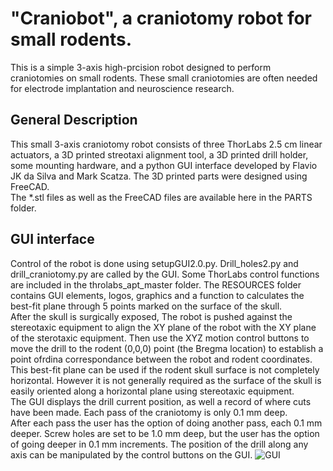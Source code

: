 # "Craniobot", a craniotomy robot for small rodents.
This is a simple 3-axis high-prcision robot designed to perform craniotomies on small rodents. 
These small craniotomies are often needed for electrode implantation and neuroscience research.

## General Description
This small 3-axis craniotomy robot consists of three ThorLabs 2.5 cm linear actuators, 
a 3D printed streotaxi alignment tool, a 3D printed drill holder, some mounting hardware, 
and a python GUI interface developed by Flavio JK da Silva and Mark Scatza.  The 3D printed parts were designed using FreeCAD.  
The *.stl files as well as the FreeCAD files are available here in the PARTS folder.

## GUI interface
Control of the robot is done using setupGUI2.0.py. Drill_holes2.py and drill_craniotomy.py are called by the GUI. 
Some ThorLabs control functions are included in the throlabs_apt_master folder. The RESOURCES folder contains GUI elements, logos, 
graphics and a function to calculates the best-fit plane through 5 points marked on the surface of the skull.  
After the skull is surgically exposed,  The robot is pushed against the stereotaxic equipment to align the XY plane of the robot with the XY plane of the sterotaxic equipment.
Then use the XYZ motion control buttons to move the drill to the rodent (0,0,0) point (the Bregma location) to establish a point ofrdina correspondance between the robot and rodent coordinates.  
This best-fit plane can be used if the rodent skull surface is not completely horizontal. However it is not generally required as the 
surface of the skull is easily oriented along a horizontal plane using stereotaxic equipment.  
The GUI displays the drill current position, as well a record of where cuts have been made.  Each pass of the craniotomy is only 0.1 mm deep.  
After each pass the user has the option of doing another pass, each 0.1 mm deeper.  Screw holes are set to be 1.0 mm deep, but the user has 
the option of going deeper in 0.1 mm increments.  The position of the drill along any axis can be manipulated by the control buttons on the GUI.
![][GUI]




[GUI]: https://github.com/tne-lab/Craniobot/blob/master/RESOURCES/GUI.PNG "GUI" 

[Designer]: https://github.com/tne-lab/Craniobot/blob/master/RESOURCES/Designer.PNG "GUI" 
